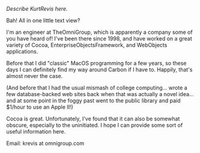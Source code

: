 *Describe KurtRevis here.*

Bah! All in one little text view?



I'm an engineer at TheOmniGroup, which is apparently a company some of you have heard of! I've been there since 1998, and have worked on a great variety of Cocoa, EnterpriseObjectsFramework, and WebObjects applications.

Before that I did "classic" MacOS programming for a few years, so these days I can definitely find my way around Carbon if I have to. Happily, that's almost never the case.

(And before that I had the usual mismash of college computing... wrote a few database-backed web sites back when that was actually a novel idea... and at some point in the foggy past went to the public library and paid $1/hour to use an Apple II!)

Cocoa is great. Unfortunately, I've found that it can also be somewhat obscure, especially to the uninitiated. I hope I can provide some sort of useful information here.

Email: krevis at omnigroup.com
